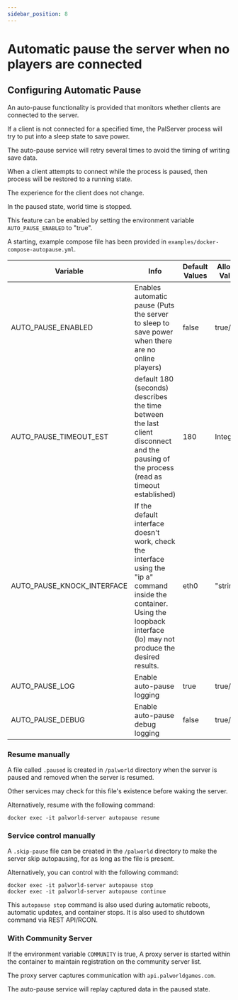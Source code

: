 ```yaml
---
sidebar_position: 8
---
```


# Automatic pause the server when no players are connected

## Configuring Automatic Pause

An auto-pause functionality is provided that monitors whether clients are connected to the server.

If a client is not connected for a specified time, the PalServer process will try to put into a sleep state to save power.

The auto-pause service will retry several times to avoid the timing of writing save data.

When a client attempts to connect while the process is paused, then process will be restored to a running state.

The experience for the client does not change.

In the paused state, world time is stopped.

This feature can be enabled by setting the environment variable `AUTO_PAUSE_ENABLED` to "true".

A starting, example compose file has been provided in `examples/docker-compose-autopause.yml`.

| Variable                    | Info                                                                                                                                                                             | Default Values | Allowed Values |
|-----------------------------|----------------------------------------------------------------------------------------------------------------------------------------------------------------------------------|----------------|----------------|
| AUTO_PAUSE_ENABLED          | Enables automatic pause (Puts the server to sleep to save power when there are no online players)                                                                                | false          | true/false     |
| AUTO_PAUSE_TIMEOUT_EST      | default 180 (seconds) describes the time between the last client disconnect and the pausing of the process (read as timeout established)                                         | 180            | Integer        |
| AUTO_PAUSE_KNOCK_INTERFACE  | If the default interface doesn't work, check the interface using the "ip a" command inside the container. Using the loopback interface (lo) may not produce the desired results. | eth0           | "string"       |
| AUTO_PAUSE_LOG              | Enable auto-pause logging                                                                                                                                                        | true           | true/false     |
| AUTO_PAUSE_DEBUG            | Enable auto-pause debug logging                                                                                                                                                  | false          | true/false     |

### Resume manually

A file called `.paused` is created in `/palworld` directory when the server is paused and removed when the server is resumed.

Other services may check for this file's existence before waking the server.

Alternatively, resume with the following command:

```shell
docker exec -it palworld-server autopause resume
```

### Service control manually

A `.skip-pause` file can be created in the `/palworld` directory to make the server skip autopausing,
for as long as the file is present.

Alternatively, you can control with the following command:

```shell
docker exec -it palworld-server autopause stop
docker exec -it palworld-server autopause continue
```

This `autopause stop` command is also used during automatic reboots, automatic updates, and container stops.
It is also used to shutdown command via REST API/RCON.

### With Community Server

If the environment variable `COMMUNITY` is true, A proxy server is started within the container to
maintain registration on the community server list.

The proxy server captures communication with `api.palworldgames.com`.

The auto-pause service will replay captured data in the paused state.
